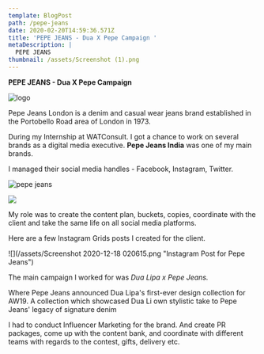 ```yaml
---
template: BlogPost
path: /pepe-jeans
date: 2020-02-20T14:59:36.571Z
title: 'PEPE JEANS - Dua X Pepe Campaign '
metaDescription: |
  PEPE JEANS
thumbnail: /assets/Screenshot (1).png
---
```

<!--StartFragment-->

**PEPE JEANS - Dua X Pepe Campaign** 

![logo](/assets/logo-dua-lipa-black.png)

Pepe Jeans London is a denim and casual wear jeans brand established in the Portobello Road area of London in 1973.

<!--EndFragment-->

<!--StartFragment-->

During my Internship at WATConsult. I got a chance to work on several brands as a digital media executive. **Pepe Jeans India** was one of my main brands.

I managed their social media handles - Facebook, Instagram, Twitter.

![pepe jeans](/assets/dc07e3_ff372daaf8c24faeb2eb95602c2da001_mv2.webp)

![](/assets/dc07e3_20ad5bac49dd48e2aac135eb178e7b36_mv2.webp)

<!--EndFragment-->

<!--StartFragment-->

My role was to create the content plan, buckets, copies, coordinate with the client and take the same life on all social media platforms.

Here are a few Instagram Grids posts I created for the client.

![](/assets/Screenshot 2020-12-18 020615.png "Instagram Post for Pepe Jeans")

<!--EndFragment-->

<!--StartFragment-->

The main campaign I worked for was *Dua Lipa x Pepe Jeans.*

Where Pepe Jeans announced Dua Lipa's first-ever design collection for AW19. A collection which showcased Dua Li own stylistic take to Pepe Jeans' legacy of signature denim

I had to conduct Influencer Marketing for the brand. And create PR packages, come up with the content bank, and coordinate with different teams with regards to the contest, gifts, delivery etc.

<!--EndFragment-->

